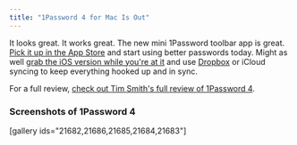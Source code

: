 ```yaml
---
title: "1Password 4 for Mac Is Out"
---
```

<p>It looks great. It works great. The new mini 1Password toolbar app is great. <a href="https://itunes.apple.com/ca/app/1password/id443987910?mt=12">Pick it up in the App Store</a> and start using better passwords today. Might as well <a href="https://itunes.apple.com/ca/app/1password-password-manager/id568903335?mt=8&amp;uo=4&amp;at=10l4Ki">grab the iOS version while you're at it</a> and use <a href="https://db.tt/czHe7sK">Dropbox</a> or iCloud syncing to keep everything hooked up and in sync.</p>
<p>For a full review, <a href="https://theboldreport.net/2013/10/review-1password-4-for-mac">check out Tim Smith's full review of 1Password 4</a>.</p>
<h3>Screenshots of 1Password 4</h3>
<p>[gallery ids="21682,21686,21685,21684,21683"]</p>
